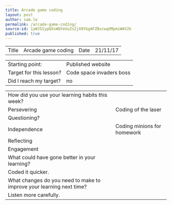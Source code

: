 ```yaml
---
title: Arcade game codíng
layout: post
author: sam.le
permalink: /arcade-game-codíng/
source-id: 1yWJ5IypQXsWQYeUuZsZjX0YGgAFZBxcwqXMpmiWAV2k
published: true
---
```

<table>
  <tr>
    <td>Title</td>
    <td>Arcade game coding</td>
    <td>Date</td>
    <td>21/11/17</td>
  </tr>
</table>


<table>
  <tr>
    <td>Starting point:</td>
    <td>Published website </td>
  </tr>
  <tr>
    <td>Target for this lesson?</td>
    <td>Code space invaders boss</td>
  </tr>
  <tr>
    <td>Did I reach my target? </td>
    <td>no</td>
  </tr>
</table>


<table>
  <tr>
    <td>How did you use your learning habits this week?</td>
    <td></td>
  </tr>
  <tr>
    <td>Persevering</td>
    <td>Coding of the laser</td>
  </tr>
  <tr>
    <td>Questioning?</td>
    <td></td>
  </tr>
  <tr>
    <td>Independence</td>
    <td>Coding minions for homework</td>
  </tr>
  <tr>
    <td>Reflecting</td>
    <td></td>
  </tr>
  <tr>
    <td>Engagement</td>
    <td></td>
  </tr>
  <tr>
    <td>What could have gone better in your learning?</td>
    <td></td>
  </tr>
  <tr>
    <td>Coded it quicker.</td>
    <td></td>
  </tr>
  <tr>
    <td>What changes do you need to make to improve your learning next time?</td>
    <td></td>
  </tr>
  <tr>
    <td>Listen more carefully. </td>
    <td></td>
  </tr>
</table>


